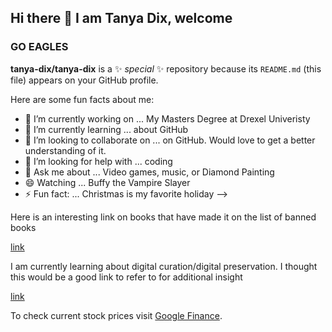 ## Hi there 👋 I am Tanya Dix, welcome
### GO EAGLES

**tanya-dix/tanya-dix** is a ✨ _special_ ✨ repository because its `README.md` (this file) appears on your GitHub profile.

Here are some fun facts about me:

- 🔭 I’m currently working on ... My Masters Degree at Drexel Univeristy 
- 🌱 I’m currently learning ... about GitHub
- 👯 I’m looking to collaborate on ... on GitHub.  Would love to get a better understanding of it.
- 🤔 I’m looking for help with ... coding
- 💬 Ask me about ... Video games, music, or Diamond Painting
- 😄 Watching ... Buffy the Vampire Slayer
- ⚡ Fun fact: ... Christmas is my favorite holiday
-->
<p>Here is an interesting link on books that have made it on the list of banned books</p>
<a href="https://github.com/EricCarey286/banned-books-hub">link</a>
<p>I am currently learning about digital curation/digital preservation. I thought this would be a good link to refer to for additional insight</p>
<a href="https://github.com/Digital-Preservation-Coalition/learning">link</a>

To check current stock prices visit [Google Finance](https://www.google.com/finance/).
